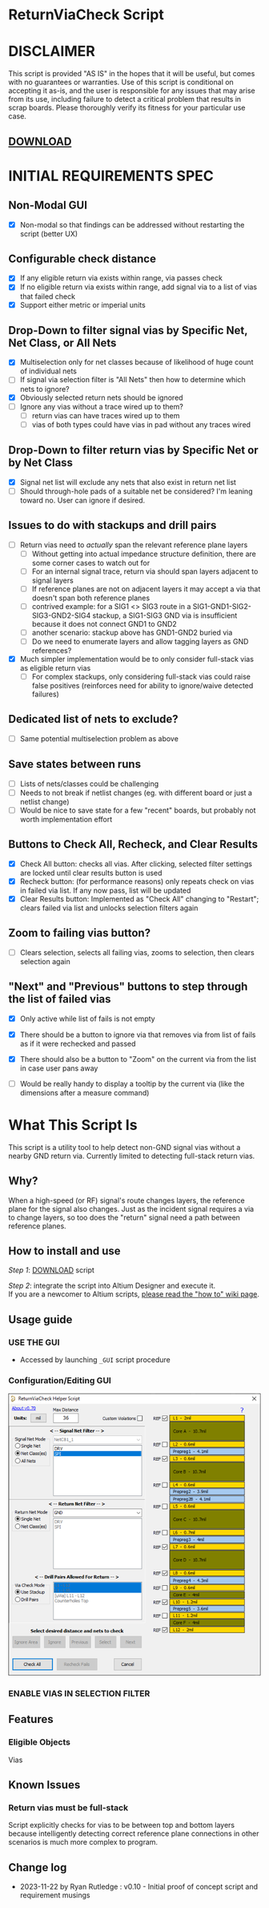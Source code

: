 # ReturnViaCheck Script

# DISCLAIMER
This script is provided "AS IS" in the hopes that it will be useful, but comes with no guarantees or warranties. Use of this script is conditional on accepting it as-is, and the user is responsible for any issues that may arise from its use, including failure to detect a critical problem that results in scrap boards. Please thoroughly verify its fitness for your particular use case.

## [DOWNLOAD](https://altium-designer-addons.github.io/DownGit/#/home?url=https://github.com/Altium-Designer-addons/scripts-libraries/tree/master/Scripts+-+PCB/ReturnViaCheck)

# INITIAL REQUIREMENTS SPEC
## Non-Modal GUI
- [x] Non-modal so that findings can be addressed without restarting the script (better UX)
## Configurable check distance
- [x] If any eligible return via exists within range, via passes check
- [x] If no eligible return via exists within range, add signal via to a list of vias that failed check
- [x] Support either metric or imperial units
## Drop-Down to filter signal vias by Specific Net, Net Class, or All Nets
- [x] Multiselection only for net classes because of likelihood of huge count of individual nets
- [ ] If signal via selection filter is "All Nets" then how to determine which nets to ignore? 
- [x] Obviously selected return nets should be ignored
- [ ] Ignore any vias without a trace wired up to them?
  - [ ] return vias can have traces wired up to them
  - [ ] vias of both types could have vias in pad without any traces wired
## Drop-Down to filter return vias by Specific Net or by Net Class
- [x] Signal net list will exclude any nets that also exist in return net list
- [ ] Should through-hole pads of a suitable net be considered? I'm leaning toward no. User can ignore if desired.
## Issues to do with stackups and drill pairs
- [ ] Return vias need to *actually* span the relevant reference plane layers
  - [ ] Without getting into actual impedance structure definition, there are some corner cases to watch out for
  - [ ] For an internal signal trace, return via should span layers adjacent to signal layers
  - [ ] If reference planes are not on adjacent layers it may accept a via that doesn't span both reference planes
  - [ ] contrived example: for a SIG1 <> SIG3 route in a SIG1-GND1-SIG2-SIG3-GND2-SIG4 stackup, a SIG1-SIG3 GND via is insufficient because it does not connect GND1 to GND2
  - [ ] another scenario: stackup above has GND1-GND2 buried via
  - [ ] Do we need to enumerate layers and allow tagging layers as GND references?
- [x] Much simpler implementation would be to only consider full-stack vias as eligible return vias
  - [ ] For complex stackups, only considering full-stack vias could raise false positives (reinforces need for ability to ignore/waive detected failures)
## Dedicated list of nets to exclude?
- [ ] Same potential multiselection problem as above
## Save states between runs
- [ ] Lists of nets/classes could be challenging
- [ ] Needs to not break if netlist changes (eg. with different board or just a netlist change)
- [ ] Would be nice to save state for a few "recent" boards, but probably not worth implementation effort
## Buttons to Check All, Recheck, and Clear Results
- [x] Check All button: checks all vias. After clicking, selected filter settings are locked until clear results button is used
- [x] Recheck button: (for performance reasons) only repeats check on vias in failed via list. If any now pass, list will be updated
- [x] Clear Results button: Implemented as "Check All" changing to "Restart"; clears failed via list and unlocks selection filters again
## Zoom to failing vias button?
- [ ] Clears selection, selects all failing vias, zooms to selection, then clears selection again
## "Next" and "Previous" buttons to step through the list of failed vias
- [x] Only active while list of fails is not empty
- [x] There should be a button to ignore via that removes via from list of fails as if it were rechecked and passed
- [x] There should also be a button to "Zoom" on the current via from the list in case user pans away
- [ ] Would be really handy to display a tooltip by the current via (like the dimensions after a measure command)
 
 
 
# What This Script Is
This script is a utility tool to help detect non-GND signal vias without a nearby GND return via. Currently limited to detecting full-stack return vias.

## Why?
When a high-speed (or RF) signal's route changes layers, the reference plane for the signal also changes. Just as the incident signal requires a via to change layers, so too does the "return" signal need a path between reference planes.

## How to install and use
_Step 1_: [DOWNLOAD](https://altium-designer-addons.github.io/DownGit/#/home?url=https://github.com/Altium-Designer-addons/scripts-libraries/tree/master/Scripts+-+PCB/ReturnViaCheck) script

_Step 2_: integrate the script into Altium Designer and execute it.\
If you are a newcomer to Altium scripts, [please read the "how to" wiki page](https://github.com/Altium-Designer-addons/scripts-libraries/wiki/HowTo_execute_scripts).

## Usage guide
### USE THE GUI
- Accessed by launching `_GUI` script procedure

### Configuration/Editing GUI
![GUI Screenshot](ReturnViaCheck_GUI.png)

### **ENABLE VIAS IN SELECTION FILTER**

## Features

### Eligible Objects
Vias

## Known Issues
### Return vias must be full-stack
Script explicitly checks for vias to be between top and bottom layers because intelligently detecting correct reference plane connections in other scenarios is much more complex to program.

## Change log
- 2023-11-22 by Ryan Rutledge : v0.10 - Initial proof of concept script and requirement musings
